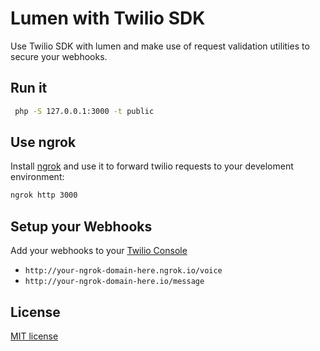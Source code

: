 # Lumen with Twilio SDK

Use Twilio SDK with lumen and make use of request validation utilities to secure your webhooks.

## Run it

```bash
 php -S 127.0.0.1:3000 -t public
```
## Use ngrok

Install [ngrok](https://ngrok.com/download) and use it to forward twilio requests to your develoment environment:

```bash
ngrok http 3000
```

## Setup your Webhooks
Add your webhooks to your [Twilio Console](https://www.twilio.com/console/phone-numbers)
  - `http://your-ngrok-domain-here.ngrok.io/voice`
  - `http://your-ngrok-domain-here.io/message`

## License

[MIT license](http://opensource.org/licenses/MIT)
